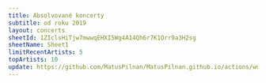 ```yaml
---
title: Absolvované koncerty
subtitle: od roku 2019
layout: concerts
sheetId: 1ZIclsHiTjw7mwwqEHXI5Wg4A14Qh6r7K1Orr9a3H2sg
sheetName: Sheet1
limitRecentArtists: 5
topArtists: 10
update: https://github.com/MatusPilnan/MatusPilnan.github.io/actions/workflows/build.yml
---
```

